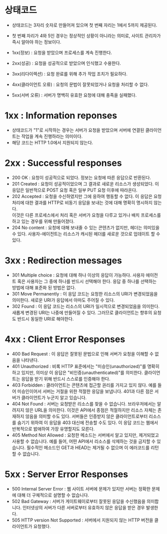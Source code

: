 <h1> 상태코드 </h1>

- 상태코드는 3자리 숫자로 만들어져 있으며 첫 번째 자리는 1에서 5까지 제공된다.
- 첫 번째 자리가 4와 5인 경우는 정상적인 상황이 아니라는 의미로, 사이트 관리자가 즉시 알아야 하는 정보이다.

- 1xx(정보) : 요청을 받았으며 프로세스를 계속 진행한다.
- 2xx(성공) : 요청을 성공적으로 받았으며 인식했고 수용한다.
- 3xx(리다이렉션) : 요청 완료를 위해 추가 작업 조치가 필요하다.
- 4xx(클라이언트 오류) : 요청의 문법이 잘못되었거나 요청을 처리할 수 없다.
- 5xx(서버 오류) : 서버가 명백히 유효한 요청에 대해 충족을 실패했다.


<h1> 1xx : Information reponses </h1>

- 상태코드가 "1"로 시작하는 경우는 서버가 요청을 받았으며 서버에 연결된 클라이언트는 작업을 계속 진행하라는 의미이다.
- 해당 코드는 HTTP 1.0에서 지원되지 않는다.

<h1> 2xx : Successful responses </h1>

- 200 OK  : 요청이 성공적으로 되었다. 정보는 요청에 따른 응답으로 반환된다.
- 201 Created : 요청이 성공적이었으며 그 결과로 새로운 리소스가 생성되었다. 이 응답은 일반적으로 POST 요청 혹은 일부 PUT 요청 이후에 따라온다.
- 202 Accepted : 요청을 수신하였지만 그에 응하여 행동할 수 없다. 이 응답은 요청 처리에 대한 결과를 HTTP로 비동기 응답을 보내는 것에 대해 명확히 명시하지 않는다. </br>
  이것은 다른 프로세스에서 처리 혹은 서버가 요청을 다루고 있거나 배치 프로세스를 하고 있는 경우를 위해 만들어졌다.
- 204 No content : 요청에 대해 보내줄 수 있는 콘텐츠가 없지만, 헤더는 의미있을 수 있다. 사용자-에이전트는 리소스가 캐시된 헤더를 새로운 것으로 업데이트 할 수 있다.


<h1> 3xx : Redirection messages </h1>

- 301 Multiple choice : 요청에 대해 하나 이상의 응답이 가능하다. 사용자 에이전트 혹은 사용자는 그 중에 하나를 반드시 선택해야 한다. 응답 중 하나를 선택하는 방법에 대해 표준화 된 방법은 없다.
- 301 Move Permanently : 이 응답 코드는 요청한 리소스의 URI가 변경되었음을 의미한다. 새로운 URI가 응답에서 아마도 주어질 수 있다.
- 302 Found : 이 응답 코드는 리소스의 URI가 일시적으로 변경되었음을 의미한다. 새롭게 변경된 URI는 나중에 만들어질 수 있다. 그러므로 클라이언트는 향후의 요청도 반드시 동일한 URI로 해야한다.

<h1> 4xx : Client Error Responses </h1>

- 400 Bad Request : 이 응답은 잘못된 문법으로 인해 서버가 요청을 이해할 수 없음을 나타낸다.
- 401 Unauthorized : 비록 HTTP 표준에서는 "미승인(unauthorized)"를 명확히 하고 있지만, 의미상 이 응답은 "비인증(unauthenticated)"를 의미한다. 클라이언트는 응답을 받기 위해 반드시 스스로를 인증해야 한다.
- 403 Forbidden : 클라이언트는 콘텐츠에 접근할 권리를 가지고 있지 않다. 예를 들어 미승인이어서 서버는 거절을 위한 적절한 응답을 보냅니다. 401과 다른 점은 서버가 클라이언트가 누군지 알고 있습니다.
- 404 Not Found : 서버는 요청받은 리소스를 찾을 수 없습니다. 브라우저에서는 알려지지 않은 URL을 의미한다. 이것은 API에서 종점은 적절하지만 리소스 자체는 존재하지 않음을 의미할 수도 있다. 서버들은 인증받지 않은 클라이언트로부터 리소스를 숨기기 위하여 이 응답을 403 대신에 전송할 수도 있다. 이 응답 코드는 웹에서 반복적으로 밠애하여 가장 유명할지도 모른다.
- 405 Method Not Allowed : 요청한 메소드는 서버에서 알고 있지만, 제거되었고 사용할 수 없습니다. 예를 들어, 어떤 API에서 리소스를 삭제하는 것을 금지할 수 있습니다. 필수적인 메소드인 GET과 HEAD는 제거될 수 없으며 이 에러코드를 리턴할 수 없습니다.

<h1> 5xx : Server Error Responses </h1>

- 500 Internal Server Error : 웹 사이트 서버에 문제가 있지만 서버는 정확한 문제에 대해 더 구체적으로 설명할 수 없습니다.
- 502 Bad Gateway : 서버가 게이트웨이로부터 잘못된 응답을 수신했음을 의미합니다. 인터넷상의 서버가 다른 서버로부터 유효하지 않은 응답을 받은 경우 발생한다.
- 505 HTTP version Not Supported : 서버에서 지원되지 않는 HTTP 버전을 클라이언트가 요청했다. 
